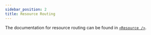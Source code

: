 ```yaml
---
sidebar_position: 2
title: Resource Routing
---
```


The documentation for resource routing can be found in [`<Resource />`](../configuration/Resource.md).
